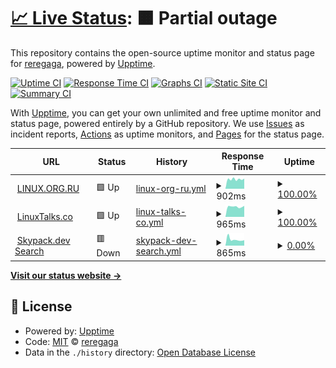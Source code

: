 # [📈 Live Status](https://reregaga.github.io/lor-upptime): <!--live status--> **🟧 Partial outage**

This repository contains the open-source uptime monitor and status page for [reregaga](https://reregaga.github.io/lor-upptime), powered by [Upptime](https://github.com/upptime/upptime).

[![Uptime CI](https://github.com/reregaga/lor-upptime/workflows/Uptime%20CI/badge.svg)](https://github.com/reregaga/lor-upptime/actions?query=workflow%3A%22Uptime+CI%22)
[![Response Time CI](https://github.com/reregaga/lor-upptime/workflows/Response%20Time%20CI/badge.svg)](https://github.com/reregaga/lor-upptime/actions?query=workflow%3A%22Response+Time+CI%22)
[![Graphs CI](https://github.com/reregaga/lor-upptime/workflows/Graphs%20CI/badge.svg)](https://github.com/reregaga/lor-upptime/actions?query=workflow%3A%22Graphs+CI%22)
[![Static Site CI](https://github.com/reregaga/lor-upptime/workflows/Static%20Site%20CI/badge.svg)](https://github.com/reregaga/lor-upptime/actions?query=workflow%3A%22Static+Site+CI%22)
[![Summary CI](https://github.com/reregaga/lor-upptime/workflows/Summary%20CI/badge.svg)](https://github.com/reregaga/lor-upptime/actions?query=workflow%3A%22Summary+CI%22)

With [Upptime](https://upptime.js.org), you can get your own unlimited and free uptime monitor and status page, powered entirely by a GitHub repository. We use [Issues](https://github.com/reregaga/lor-upptime/issues) as incident reports, [Actions](https://github.com/reregaga/lor-upptime/actions) as uptime monitors, and [Pages](https://reregaga.github.io/lor-upptime) for the status page.

<!--start: status pages-->
<!-- This summary is generated by Upptime (https://github.com/upptime/upptime) -->
<!-- Do not edit this manually, your changes will be overwritten -->
<!-- prettier-ignore -->
| URL | Status | History | Response Time | Uptime |
| --- | ------ | ------- | ------------- | ------ |
| <img alt="" src="https://icons.duckduckgo.com/ip3/www.linux.org.ru.ico" height="13"> [LINUX.ORG.RU](https://www.linux.org.ru/) | 🟩 Up | [linux-org-ru.yml](https://github.com/reregaga/lor-upptime/commits/HEAD/history/linux-org-ru.yml) | <details><summary><img alt="Response time graph" src="./graphs/linux-org-ru/response-time-week.png" height="20"> 902ms</summary><br><a href="https://reregaga.github.io/lor-upptime/history/linux-org-ru"><img alt="Response time 1244" src="https://img.shields.io/endpoint?url=https%3A%2F%2Fraw.githubusercontent.com%2Freregaga%2Flor-upptime%2FHEAD%2Fapi%2Flinux-org-ru%2Fresponse-time.json"></a><br><a href="https://reregaga.github.io/lor-upptime/history/linux-org-ru"><img alt="24-hour response time 963" src="https://img.shields.io/endpoint?url=https%3A%2F%2Fraw.githubusercontent.com%2Freregaga%2Flor-upptime%2FHEAD%2Fapi%2Flinux-org-ru%2Fresponse-time-day.json"></a><br><a href="https://reregaga.github.io/lor-upptime/history/linux-org-ru"><img alt="7-day response time 902" src="https://img.shields.io/endpoint?url=https%3A%2F%2Fraw.githubusercontent.com%2Freregaga%2Flor-upptime%2FHEAD%2Fapi%2Flinux-org-ru%2Fresponse-time-week.json"></a><br><a href="https://reregaga.github.io/lor-upptime/history/linux-org-ru"><img alt="30-day response time 853" src="https://img.shields.io/endpoint?url=https%3A%2F%2Fraw.githubusercontent.com%2Freregaga%2Flor-upptime%2FHEAD%2Fapi%2Flinux-org-ru%2Fresponse-time-month.json"></a><br><a href="https://reregaga.github.io/lor-upptime/history/linux-org-ru"><img alt="1-year response time 1244" src="https://img.shields.io/endpoint?url=https%3A%2F%2Fraw.githubusercontent.com%2Freregaga%2Flor-upptime%2FHEAD%2Fapi%2Flinux-org-ru%2Fresponse-time-year.json"></a></details> | <details><summary><a href="https://reregaga.github.io/lor-upptime/history/linux-org-ru">100.00%</a></summary><a href="https://reregaga.github.io/lor-upptime/history/linux-org-ru"><img alt="All-time uptime 99.97%" src="https://img.shields.io/endpoint?url=https%3A%2F%2Fraw.githubusercontent.com%2Freregaga%2Flor-upptime%2FHEAD%2Fapi%2Flinux-org-ru%2Fuptime.json"></a><br><a href="https://reregaga.github.io/lor-upptime/history/linux-org-ru"><img alt="24-hour uptime 100.00%" src="https://img.shields.io/endpoint?url=https%3A%2F%2Fraw.githubusercontent.com%2Freregaga%2Flor-upptime%2FHEAD%2Fapi%2Flinux-org-ru%2Fuptime-day.json"></a><br><a href="https://reregaga.github.io/lor-upptime/history/linux-org-ru"><img alt="7-day uptime 100.00%" src="https://img.shields.io/endpoint?url=https%3A%2F%2Fraw.githubusercontent.com%2Freregaga%2Flor-upptime%2FHEAD%2Fapi%2Flinux-org-ru%2Fuptime-week.json"></a><br><a href="https://reregaga.github.io/lor-upptime/history/linux-org-ru"><img alt="30-day uptime 100.00%" src="https://img.shields.io/endpoint?url=https%3A%2F%2Fraw.githubusercontent.com%2Freregaga%2Flor-upptime%2FHEAD%2Fapi%2Flinux-org-ru%2Fuptime-month.json"></a><br><a href="https://reregaga.github.io/lor-upptime/history/linux-org-ru"><img alt="1-year uptime 99.97%" src="https://img.shields.io/endpoint?url=https%3A%2F%2Fraw.githubusercontent.com%2Freregaga%2Flor-upptime%2FHEAD%2Fapi%2Flinux-org-ru%2Fuptime-year.json"></a></details>
| <img alt="" src="https://icons.duckduckgo.com/ip3/linuxtalks.co.ico" height="13"> [LinuxTalks.co](https://linuxtalks.co/) | 🟩 Up | [linux-talks-co.yml](https://github.com/reregaga/lor-upptime/commits/HEAD/history/linux-talks-co.yml) | <details><summary><img alt="Response time graph" src="./graphs/linux-talks-co/response-time-week.png" height="20"> 965ms</summary><br><a href="https://reregaga.github.io/lor-upptime/history/linux-talks-co"><img alt="Response time 760" src="https://img.shields.io/endpoint?url=https%3A%2F%2Fraw.githubusercontent.com%2Freregaga%2Flor-upptime%2FHEAD%2Fapi%2Flinux-talks-co%2Fresponse-time.json"></a><br><a href="https://reregaga.github.io/lor-upptime/history/linux-talks-co"><img alt="24-hour response time 1043" src="https://img.shields.io/endpoint?url=https%3A%2F%2Fraw.githubusercontent.com%2Freregaga%2Flor-upptime%2FHEAD%2Fapi%2Flinux-talks-co%2Fresponse-time-day.json"></a><br><a href="https://reregaga.github.io/lor-upptime/history/linux-talks-co"><img alt="7-day response time 965" src="https://img.shields.io/endpoint?url=https%3A%2F%2Fraw.githubusercontent.com%2Freregaga%2Flor-upptime%2FHEAD%2Fapi%2Flinux-talks-co%2Fresponse-time-week.json"></a><br><a href="https://reregaga.github.io/lor-upptime/history/linux-talks-co"><img alt="30-day response time 1394" src="https://img.shields.io/endpoint?url=https%3A%2F%2Fraw.githubusercontent.com%2Freregaga%2Flor-upptime%2FHEAD%2Fapi%2Flinux-talks-co%2Fresponse-time-month.json"></a><br><a href="https://reregaga.github.io/lor-upptime/history/linux-talks-co"><img alt="1-year response time 760" src="https://img.shields.io/endpoint?url=https%3A%2F%2Fraw.githubusercontent.com%2Freregaga%2Flor-upptime%2FHEAD%2Fapi%2Flinux-talks-co%2Fresponse-time-year.json"></a></details> | <details><summary><a href="https://reregaga.github.io/lor-upptime/history/linux-talks-co">100.00%</a></summary><a href="https://reregaga.github.io/lor-upptime/history/linux-talks-co"><img alt="All-time uptime 99.85%" src="https://img.shields.io/endpoint?url=https%3A%2F%2Fraw.githubusercontent.com%2Freregaga%2Flor-upptime%2FHEAD%2Fapi%2Flinux-talks-co%2Fuptime.json"></a><br><a href="https://reregaga.github.io/lor-upptime/history/linux-talks-co"><img alt="24-hour uptime 100.00%" src="https://img.shields.io/endpoint?url=https%3A%2F%2Fraw.githubusercontent.com%2Freregaga%2Flor-upptime%2FHEAD%2Fapi%2Flinux-talks-co%2Fuptime-day.json"></a><br><a href="https://reregaga.github.io/lor-upptime/history/linux-talks-co"><img alt="7-day uptime 100.00%" src="https://img.shields.io/endpoint?url=https%3A%2F%2Fraw.githubusercontent.com%2Freregaga%2Flor-upptime%2FHEAD%2Fapi%2Flinux-talks-co%2Fuptime-week.json"></a><br><a href="https://reregaga.github.io/lor-upptime/history/linux-talks-co"><img alt="30-day uptime 99.92%" src="https://img.shields.io/endpoint?url=https%3A%2F%2Fraw.githubusercontent.com%2Freregaga%2Flor-upptime%2FHEAD%2Fapi%2Flinux-talks-co%2Fuptime-month.json"></a><br><a href="https://reregaga.github.io/lor-upptime/history/linux-talks-co"><img alt="1-year uptime 99.85%" src="https://img.shields.io/endpoint?url=https%3A%2F%2Fraw.githubusercontent.com%2Freregaga%2Flor-upptime%2FHEAD%2Fapi%2Flinux-talks-co%2Fuptime-year.json"></a></details>
| <img alt="" src="https://icons.duckduckgo.com/ip3/www.skypack.dev.ico" height="13"> [Skypack.dev Search](https://www.skypack.dev/search?q=react) | 🟥 Down | [skypack-dev-search.yml](https://github.com/reregaga/lor-upptime/commits/HEAD/history/skypack-dev-search.yml) | <details><summary><img alt="Response time graph" src="./graphs/skypack-dev-search/response-time-week.png" height="20"> 865ms</summary><br><a href="https://reregaga.github.io/lor-upptime/history/skypack-dev-search"><img alt="Response time 818" src="https://img.shields.io/endpoint?url=https%3A%2F%2Fraw.githubusercontent.com%2Freregaga%2Flor-upptime%2FHEAD%2Fapi%2Fskypack-dev-search%2Fresponse-time.json"></a><br><a href="https://reregaga.github.io/lor-upptime/history/skypack-dev-search"><img alt="24-hour response time 759" src="https://img.shields.io/endpoint?url=https%3A%2F%2Fraw.githubusercontent.com%2Freregaga%2Flor-upptime%2FHEAD%2Fapi%2Fskypack-dev-search%2Fresponse-time-day.json"></a><br><a href="https://reregaga.github.io/lor-upptime/history/skypack-dev-search"><img alt="7-day response time 865" src="https://img.shields.io/endpoint?url=https%3A%2F%2Fraw.githubusercontent.com%2Freregaga%2Flor-upptime%2FHEAD%2Fapi%2Fskypack-dev-search%2Fresponse-time-week.json"></a><br><a href="https://reregaga.github.io/lor-upptime/history/skypack-dev-search"><img alt="30-day response time 751" src="https://img.shields.io/endpoint?url=https%3A%2F%2Fraw.githubusercontent.com%2Freregaga%2Flor-upptime%2FHEAD%2Fapi%2Fskypack-dev-search%2Fresponse-time-month.json"></a><br><a href="https://reregaga.github.io/lor-upptime/history/skypack-dev-search"><img alt="1-year response time 818" src="https://img.shields.io/endpoint?url=https%3A%2F%2Fraw.githubusercontent.com%2Freregaga%2Flor-upptime%2FHEAD%2Fapi%2Fskypack-dev-search%2Fresponse-time-year.json"></a></details> | <details><summary><a href="https://reregaga.github.io/lor-upptime/history/skypack-dev-search">0.00%</a></summary><a href="https://reregaga.github.io/lor-upptime/history/skypack-dev-search"><img alt="All-time uptime 0.00%" src="https://img.shields.io/endpoint?url=https%3A%2F%2Fraw.githubusercontent.com%2Freregaga%2Flor-upptime%2FHEAD%2Fapi%2Fskypack-dev-search%2Fuptime.json"></a><br><a href="https://reregaga.github.io/lor-upptime/history/skypack-dev-search"><img alt="24-hour uptime 0.00%" src="https://img.shields.io/endpoint?url=https%3A%2F%2Fraw.githubusercontent.com%2Freregaga%2Flor-upptime%2FHEAD%2Fapi%2Fskypack-dev-search%2Fuptime-day.json"></a><br><a href="https://reregaga.github.io/lor-upptime/history/skypack-dev-search"><img alt="7-day uptime 0.00%" src="https://img.shields.io/endpoint?url=https%3A%2F%2Fraw.githubusercontent.com%2Freregaga%2Flor-upptime%2FHEAD%2Fapi%2Fskypack-dev-search%2Fuptime-week.json"></a><br><a href="https://reregaga.github.io/lor-upptime/history/skypack-dev-search"><img alt="30-day uptime 1.38%" src="https://img.shields.io/endpoint?url=https%3A%2F%2Fraw.githubusercontent.com%2Freregaga%2Flor-upptime%2FHEAD%2Fapi%2Fskypack-dev-search%2Fuptime-month.json"></a><br><a href="https://reregaga.github.io/lor-upptime/history/skypack-dev-search"><img alt="1-year uptime 0.00%" src="https://img.shields.io/endpoint?url=https%3A%2F%2Fraw.githubusercontent.com%2Freregaga%2Flor-upptime%2FHEAD%2Fapi%2Fskypack-dev-search%2Fuptime-year.json"></a></details>

<!--end: status pages-->

[**Visit our status website →**](https://reregaga.github.io/lor-upptime)

## 📄 License

- Powered by: [Upptime](https://github.com/upptime/upptime)
- Code: [MIT](./LICENSE) © [reregaga](https://reregaga.github.io/lor-upptime)
- Data in the `./history` directory: [Open Database License](https://opendatacommons.org/licenses/odbl/1-0/)
